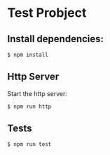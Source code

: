 # Test Probject


## Install dependencies:

```bash
$ npm install
```

## Http Server
 Start the http server:

```bash
$ npm run http
```


## Tests
	
```bash
$ npm run test
```